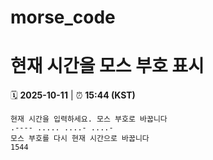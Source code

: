 # morse_code
# 현재 시간을 모스 부호 표시
<!-- MORSE_TIME_START -->
🗓️ **2025-10-11** | ⏰ **15:44 (KST)**

```
현재 시간을 입력하세요. 모스 부호로 바꿉니다
.---- ..... ....- ....-
모스 부호를 다시 현재 시간으로 바꿉니다
1544
```
<!-- MORSE_TIME_END -->

